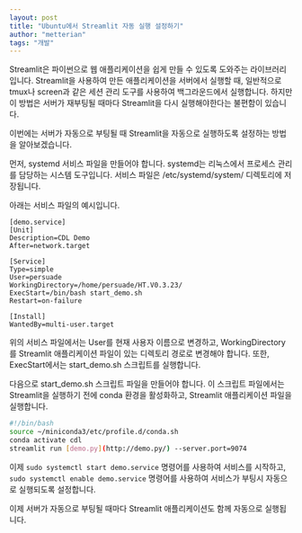 ```yaml
---
layout: post
title: "Ubuntu에서 Streamlit 자동 실행 설정하기"
author: "metterian"
tags: "개발"
---
```


Streamlit은 파이썬으로 웹 애플리케이션을 쉽게 만들 수 있도록 도와주는 라이브러리입니다. Streamlit을 사용하여 만든 애플리케이션을 서버에서 실행할 때, 일반적으로 tmux나 screen과 같은 세션 관리 도구를 사용하여 백그라운드에서 실행합니다. 하지만 이 방법은 서버가 재부팅될 때마다 Streamlit을 다시 실행해야한다는 불편함이 있습니다.

이번에는 서버가 자동으로 부팅될 때 Streamlit을 자동으로 실행하도록 설정하는 방법을 알아보겠습니다.

먼저, systemd 서비스 파일을 만들어야 합니다. systemd는 리눅스에서 프로세스 관리를 담당하는 시스템 도구입니다. 서비스 파일은 /etc/systemd/system/ 디렉토리에 저장됩니다.

아래는 서비스 파일의 예시입니다.

```
[demo.service]
[Unit]
Description=CDL Demo
After=network.target

[Service]
Type=simple
User=persuade
WorkingDirectory=/home/persuade/HT.V0.3.23/
ExecStart=/bin/bash start_demo.sh
Restart=on-failure

[Install]
WantedBy=multi-user.target
```

위의 서비스 파일에서는 User를 현재 사용자 이름으로 변경하고, WorkingDirectory를 Streamlit 애플리케이션 파일이 있는 디렉토리 경로로 변경해야 합니다. 또한, ExecStart에서는 start_demo.sh 스크립트를 실행합니다.

다음으로 start_demo.sh 스크립트 파일을 만들어야 합니다. 이 스크립트 파일에서는 Streamlit을 실행하기 전에 conda 환경을 활성화하고, Streamlit 애플리케이션 파일을 실행합니다.

```bash
#!/bin/bash
source ~/miniconda3/etc/profile.d/conda.sh
conda activate cdl
streamlit run [demo.py](http://demo.py/) --server.port=9074
```

이제 `sudo systemctl start demo.service` 명령어를 사용하여 서비스를 시작하고, `sudo systemctl enable demo.service` 명령어를 사용하여 서비스가 부팅시 자동으로 실행되도록 설정합니다.

이제 서버가 자동으로 부팅될 때마다 Streamlit 애플리케이션도 함께 자동으로 실행됩니다.
